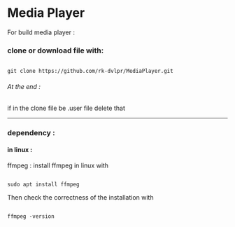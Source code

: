 # Media Player

For build media player :

### clone or download file with:

```

git clone https://github.com/rk-dvlpr/MediaPlayer.git

```
###### At the end : 

if in the clone file be .user file delete that 


---
### dependency :
 ####  in linux :
  ffmpeg : 
  install ffmpeg in linux with 

  ```

sudo apt install ffmpeg

  ```

  Then check the correctness of the installation with 
  
  ```

  ffmpeg -version

```

